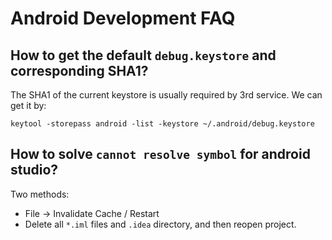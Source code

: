 
# Android Development FAQ

## How to get the default `debug.keystore` and corresponding SHA1?

The SHA1 of the current keystore is usually required by 3rd service. We can get it by:
```shell
keytool -storepass android -list -keystore ~/.android/debug.keystore
```

## How to solve `cannot resolve symbol` for android studio?

Two methods:

  * File -> Invalidate Cache / Restart
  * Delete all `*.iml` files and `.idea` directory, and then reopen project.


